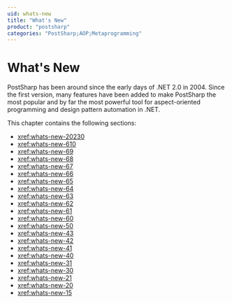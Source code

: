 ```yaml
---
uid: whats-new
title: "What's New"
product: "postsharp"
categories: "PostSharp;AOP;Metaprogramming"
---
```

# What's New

PostSharp has been around since the early days of .NET 2.0 in 2004. Since the first version, many features have been added to make PostSharp the most popular and by far the most powerful tool for aspect-oriented programming and design pattern automation in .NET.

This chapter contains the following sections:

* <xref:whats-new-20230>
* <xref:whats-new-610>
* <xref:whats-new-69>
* <xref:whats-new-68>
* <xref:whats-new-67>
* <xref:whats-new-66>
* <xref:whats-new-65>
* <xref:whats-new-64>
* <xref:whats-new-63>
* <xref:whats-new-62>
* <xref:whats-new-61>
* <xref:whats-new-60>
* <xref:whats-new-50>
* <xref:whats-new-43>
* <xref:whats-new-42>
* <xref:whats-new-41>
* <xref:whats-new-40>
* <xref:whats-new-31>
* <xref:whats-new-30>
* <xref:whats-new-21>
* <xref:whats-new-20>
* <xref:whats-new-15>
